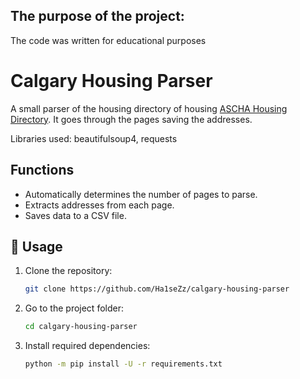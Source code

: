 ## The purpose of the project:
The code was written for educational purposes

# Calgary Housing Parser
A small parser of the housing directory of housing [ASCHA Housing Directory](https://housingdirectory.ascha.com/). It goes through the pages saving the addresses.

Libraries used: beautifulsoup4, requests

## Functions
- Automatically determines the number of pages to parse.
- Extracts addresses from each page.
- Saves data to a CSV file.

## 📝 Usage
1. Clone the repository:

    ```sh
    git clone https://github.com/Ha1seZz/calgary-housing-parser
    ```
2. Go to the project folder:
    ```sh
    cd calgary-housing-parser
    ```

3. Install required dependencies:

    ```sh
    python -m pip install -U -r requirements.txt
    ```

##
